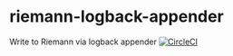 # riemann-logback-appender
Write to Riemann via logback appender [![CircleCI](https://circleci.com/gh/anupkalburgi/riemann-logback-appender.svg?style=svg)](https://circleci.com/gh/anupkalburgi/riemann-logback-appender)
